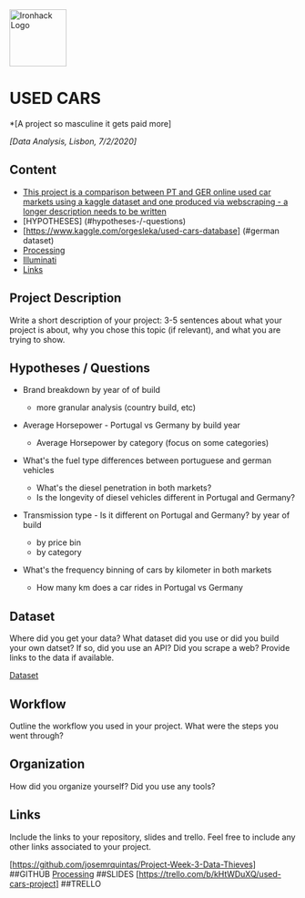 <img src="https://bit.ly/2VnXWr2" alt="Ironhack Logo" width="100"/>

# USED CARS
*[A project so masculine it gets paid more]

*[Data Analysis, Lisbon, 7/2/2020]*

## Content
- [This project is a comparison between PT and GER online used car markets using a kaggle dataset and one produced via webscraping - a longer description needs to be written](#project-description)
- [HYPOTHESES] (#hypotheses-/-questions)
- [https://www.kaggle.com/orgesleka/used-cars-database] (#german dataset)
- [Processing](#workflow)
- [Illuminati](#organization)
- [Links](#links)

<a name="project-description"></a>

## Project Description
Write a short description of your project: 3-5 sentences about what your project is about, why you chose this topic (if relevant), and what you are trying to show. 

<a name="hypotheses-/-questions"></a>

## Hypotheses / Questions

+ Brand breakdown by year of of build 
    -  more granular analysis (country build, etc)

+ Average Horsepower - Portugal vs Germany by build year
    - Average Horsepower by category (focus on some categories)

+ What's the fuel type differences between portuguese and german vehicles
    - What's the diesel penetration in both markets?
    - Is the longevity of diesel vehicles different in Portugal and Germany?

+ Transmission type - Is it different on Portugal and Germany? by year of build
    - by price bin
    - by category

+ What's the frequency binning of cars by kilometer in both markets
     - How many km does a car rides in Portugal vs Germany
<a name="dataset"></a>

## Dataset
Where did you get your data? What dataset did you use or did you build your own datset? If so, did you use an API? Did you scrape a web? Provide links to the data if available.

[Dataset]() 

<a name="workflow"></a>

## Workflow
Outline the workflow you used in your project. What were the steps you went through?

<a name="organization"></a>

## Organization
How did you organize yourself? Did you use any tools?

<a name="links"></a>

## Links
Include the links to your repository, slides and trello. Feel free to include any other links associated to your project. 

[https://github.com/josemrquintas/Project-Week-3-Data-Thieves] ##GITHUB 
[Processing](https://slides.com/)  ##SLIDES
[https://trello.com/b/kHtWDuXQ/used-cars-project] ##TRELLO  
